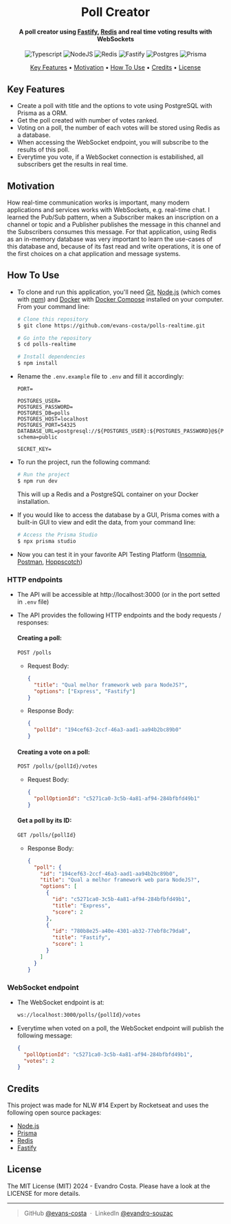 <h1 align="center">
  <br>
   Poll Creator
  <br>
</h1>
<h4 align="center">A poll creator using <a href="https://fastify.dev/" target="_blank">Fastify</a>, <a href="https://redis.io/" target="_blank">Redis</a> and real time voting results with WebSockets</h4>

<div align='center'>

![Typescript](https://img.shields.io/badge/TypeScript-007ACC?style=for-the-badge&logo=typescript&logoColor=white)
![NodeJS](https://img.shields.io/badge/node.js-6DA55F?style=for-the-badge&logo=node.js&logoColor=white)
![Redis](https://img.shields.io/badge/redis-%23DD0031.svg?&style=for-the-badge&logo=redis&logoColor=white)
![Fastify](https://img.shields.io/badge/fastify-%23000000.svg?style=for-the-badge&logo=fastify&logoColor=white)
![Postgres](https://img.shields.io/badge/postgres-%23316192.svg?style=for-the-badge&logo=postgresql&logoColor=white)
![Prisma](https://img.shields.io/badge/Prisma-3982CE?style=for-the-badge&logo=Prisma&logoColor=white)

</div>

<p align="center">
  <a href="#key-features">Key Features</a> •
  <a href="#motivation">Motivation</a> •
  <a href="#how-to-use">How To Use</a> •
  <a href="#credits">Credits</a> •
  <a href="#license">License</a>
</p>

## Key Features

- Create a poll with title and the options to vote using PostgreSQL with Prisma as a ORM.
- Get the poll created with number of votes ranked.
- Voting on a poll, the number of each votes will be stored using Redis as a database.
- When accessing the WebSocket endpoint, you will subscribe to the results of this poll.
- Everytime you vote, if a WebSocket connection is estabilished, all subscribers get the results in real time.

## Motivation

How real-time communication works is important, many modern applications and services works with WebSockets, e.g. real-time chat. I learned the Pub/Sub pattern, when a Subscriber makes an inscription on a channel or topic and a Publisher publishes the message in this channel and the Subscribers consumes this message. For that application, using Redis as an in-memory database was very important to learn the use-cases of this database and, because of its fast read and write operations, it is one of the first choices on a chat application and message systems.

## How To Use

- To clone and run this application, you'll need [Git](https://git-scm.com), [Node.js](https://nodejs.org/en/download/) (which comes with [npm](http://npmjs.com)) and [Docker](https://www.docker.com/get-started/) with [Docker Compose](https://docs.docker.com/compose/install/) installed on your computer. From your command line:

  ```bash
  # Clone this repository
  $ git clone https://github.com/evans-costa/polls-realtime.git

  # Go into the repository
  $ cd polls-realtime
  ```

  ```bash
  # Install dependencies
  $ npm install
  ```

- Rename the `.env.example` file to `.env` and fill it accordingly:

  ```env
  PORT=

  POSTGRES_USER=
  POSTGRES_PASSWORD=
  POSTGRES_DB=polls
  POSTGRES_HOST=localhost
  POSTGRES_PORT=54325
  DATABASE_URL=postgresql://${POSTGRES_USER}:${POSTGRES_PASSWORD}@${POSTGRES_HOST}:${POSTGRES_PORT}/${POSTGRES_DB}?schema=public

  SECRET_KEY=
  ```

- To run the project, run the following command:

  ```bash
  # Run the project
  $ npm run dev
  ```
  This will up a Redis and a PostgreSQL container on your Docker installation.
  
- If you would like to access the database by a GUI, Prisma comes with a built-in GUI to view and edit the data, from your command line:

  ```bash
  # Access the Prisma Studio
  $ npx prisma studio
  ```

- Now you can test it in your favorite API Testing Platform ([Insomnia](https://insomnia.rest/download), [Postman](https://www.postman.com/), [Hoppscotch](https://hoppscotch.io/))

### HTTP endpoints

- The API will be accessible at http://localhost:3000 (or in the port setted in `.env` file)
- The API provides the following HTTP endpoints and the body requests / responses:

  #### Creating a poll:

  ```markdown
  POST /polls
  ```

  - Request Body:

    ```json
    {
      "title": "Qual melhor framework web para NodeJS?",
      "options": ["Express", "Fastify"]
    }
    ```

  - Response Body: 

    ```json
    {
      "pollId": "194cef63-2ccf-46a3-aad1-aa94b2bc89b0"
    }
    ```

  #### Creating a vote on a poll:

  ```markdown
  POST /polls/{pollId}/votes
  ```

  - Request Body:

    ```json
    {
      "pollOptionId": "c5271ca0-3c5b-4a81-af94-284bfbfd49b1"
    }
    ```

  #### Get a poll by its ID:

  ```markdown
  GET /polls/{pollId}
  ```

  - Response Body:

    ```json
    {
      "poll": {
        "id": "194cef63-2ccf-46a3-aad1-aa94b2bc89b0",
        "title": "Qual a melhor framework web para NodeJS?",
        "options": [
          {
            "id": "c5271ca0-3c5b-4a81-af94-284bfbfd49b1",
            "title": "Express",
            "score": 2
          },
          {
            "id": "780b8e25-a40e-4301-ab32-77ebf8c79da8",
            "title": "Fastify",
            "score": 1
          }
        ]
      }
    }
    ```

### WebSocket endpoint

- The WebSocket endpoint is at:

  ```markdown
  ws://localhost:3000/polls/{pollId}/votes
  ```

- Everytime when voted on a poll, the WebSocket endpoint will publish the following message:

  ```json
  {
    "pollOptionId": "c5271ca0-3c5b-4a81-af94-284bfbfd49b1",
    "votes": 2
  }
  ```

## Credits

This project was made for NLW #14 Expert by Rocketseat and uses the following open source packages:

- [Node.js](https://nodejs.org/)
- [Prisma](https://www.prisma.io/)
- [Redis](https://redis.io/)
- [Fastify](https://fastify.dev/)

## License

The MIT License (MIT) 2024 - Evandro Costa. Please have a look at the LICENSE for more details.

---

> GitHub [@evans-costa](https://github.com/evans-costa) &nbsp;&middot;&nbsp;
> LinkedIn [@evandro-souzac](https://www.linkedin.com/in/evandro-souzac/)
